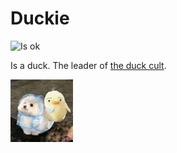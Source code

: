 # Duckie

![Is ok](https://badgen.net/static/status/ok/green?icon=discord)

Is a duck. The leader of [the duck cult](../other/duck-cult.md).

![alt text](../../assets/pfp/duckie.png)
